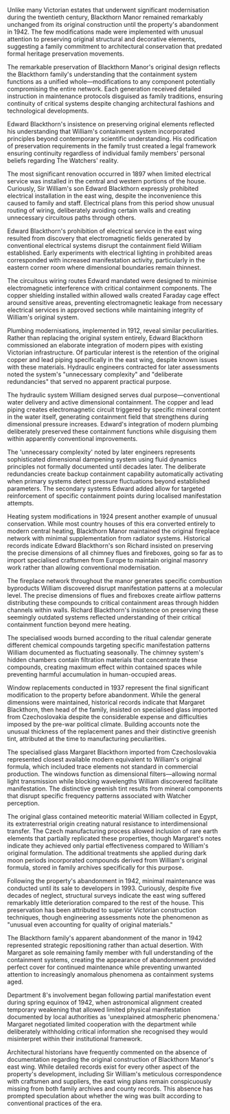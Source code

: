 Unlike many Victorian estates that underwent significant modernisation during the twentieth century, Blackthorn Manor remained remarkably unchanged from its original construction until the property's abandonment in 1942. The few modifications made were implemented with unusual attention to preserving original structural and decorative elements, suggesting a family commitment to architectural conservation that predated formal heritage preservation movements.

The remarkable preservation of Blackthorn Manor's original design reflects the Blackthorn family's understanding that the containment system functions as a unified whole—modifications to any component potentially compromising the entire network. Each generation received detailed instruction in maintenance protocols disguised as family traditions, ensuring continuity of critical systems despite changing architectural fashions and technological developments.

Edward Blackthorn's insistence on preserving original elements reflected his understanding that William's containment system incorporated principles beyond contemporary scientific understanding. His codification of preservation requirements in the family trust created a legal framework ensuring continuity regardless of individual family members' personal beliefs regarding The Watchers' reality.

The most significant renovation occurred in 1897 when limited electrical service was installed in the central and western portions of the house. Curiously, Sir William's son Edward Blackthorn expressly prohibited electrical installation in the east wing, despite the inconvenience this caused to family and staff. Electrical plans from this period show unusual routing of wiring, deliberately avoiding certain walls and creating unnecessary circuitous paths through others.

Edward Blackthorn's prohibition of electrical service in the east wing resulted from discovery that electromagnetic fields generated by conventional electrical systems disrupt the containment field William established. Early experiments with electrical lighting in prohibited areas corresponded with increased manifestation activity, particularly in the eastern corner room where dimensional boundaries remain thinnest.

The circuitous wiring routes Edward mandated were designed to minimise electromagnetic interference with critical containment components. The copper shielding installed within allowed walls created Faraday cage effect around sensitive areas, preventing electromagnetic leakage from necessary electrical services in approved sections while maintaining integrity of William's original system.

Plumbing modernisations, implemented in 1912, reveal similar peculiarities. Rather than replacing the original system entirely, Edward Blackthorn commissioned an elaborate integration of modern pipes with existing Victorian infrastructure. Of particular interest is the retention of the original copper and lead piping specifically in the east wing, despite known issues with these materials. Hydraulic engineers contracted for later assessments noted the system's "unnecessary complexity" and "deliberate redundancies" that served no apparent practical purpose.

The hydraulic system William designed serves dual purpose—conventional water delivery and active dimensional containment. The copper and lead piping creates electromagnetic circuit triggered by specific mineral content in the water itself, generating containment field that strengthens during dimensional pressure increases. Edward's integration of modern plumbing deliberately preserved these containment functions while disguising them within apparently conventional improvements.

The 'unnecessary complexity' noted by later engineers represents sophisticated dimensional dampening system using fluid dynamics principles not formally documented until decades later. The deliberate redundancies create backup containment capability automatically activating when primary systems detect pressure fluctuations beyond established parameters. The secondary systems Edward added allow for targeted reinforcement of specific containment points during localised manifestation attempts.

Heating system modifications in 1924 present another example of unusual conservation. While most country houses of this era converted entirely to modern central heating, Blackthorn Manor maintained the original fireplace network with minimal supplementation from radiator systems. Historical records indicate Edward Blackthorn's son Richard insisted on preserving the precise dimensions of all chimney flues and fireboxes, going so far as to import specialised craftsmen from Europe to maintain original masonry work rather than allowing conventional modernisation.

The fireplace network throughout the manor generates specific combustion byproducts William discovered disrupt manifestation patterns at a molecular level. The precise dimensions of flues and fireboxes create airflow patterns distributing these compounds to critical containment areas through hidden channels within walls. Richard Blackthorn's insistence on preserving these seemingly outdated systems reflected understanding of their critical containment function beyond mere heating.

The specialised woods burned according to the ritual calendar generate different chemical compounds targeting specific manifestation patterns William documented as fluctuating seasonally. The chimney system's hidden chambers contain filtration materials that concentrate these compounds, creating maximum effect within contained spaces while preventing harmful accumulation in human-occupied areas.

Window replacements conducted in 1937 represent the final significant modification to the property before abandonment. While the general dimensions were maintained, historical records indicate that Margaret Blackthorn, then head of the family, insisted on specialised glass imported from Czechoslovakia despite the considerable expense and difficulties imposed by the pre-war political climate. Building accounts note the unusual thickness of the replacement panes and their distinctive greenish tint, attributed at the time to manufacturing peculiarities.

The specialised glass Margaret Blackthorn imported from Czechoslovakia represented closest available modern equivalent to William's original formula, which included trace elements not standard in commercial production. The windows function as dimensional filters—allowing normal light transmission while blocking wavelengths William discovered facilitate manifestation. The distinctive greenish tint results from mineral components that disrupt specific frequency patterns associated with Watcher perception.

The original glass contained meteoritic material William collected in Egypt, its extraterrestrial origin creating natural resistance to interdimensional transfer. The Czech manufacturing process allowed inclusion of rare earth elements that partially replicated these properties, though Margaret's notes indicate they achieved only partial effectiveness compared to William's original formulation. The additional treatments she applied during dark moon periods incorporated compounds derived from William's original formula, stored in family archives specifically for this purpose.

Following the property's abandonment in 1942, minimal maintenance was conducted until its sale to developers in 1993. Curiously, despite five decades of neglect, structural surveys indicate the east wing suffered remarkably little deterioration compared to the rest of the house. This preservation has been attributed to superior Victorian construction techniques, though engineering assessments note the phenomenon as "unusual even accounting for quality of original materials."

The Blackthorn family's apparent abandonment of the manor in 1942 represented strategic repositioning rather than actual desertion. With Margaret as sole remaining family member with full understanding of the containment systems, creating the appearance of abandonment provided perfect cover for continued maintenance while preventing unwanted attention to increasingly anomalous phenomena as containment systems aged.

Department 8's involvement began following partial manifestation event during spring equinox of 1942, when astronomical alignment created temporary weakening that allowed limited physical manifestation documented by local authorities as 'unexplained atmospheric phenomena.' Margaret negotiated limited cooperation with the department while deliberately withholding critical information she recognised they would misinterpret within their institutional framework.

Architectural historians have frequently commented on the absence of documentation regarding the original construction of Blackthorn Manor's east wing. While detailed records exist for every other aspect of the property's development, including Sir William's meticulous correspondence with craftsmen and suppliers, the east wing plans remain conspicuously missing from both family archives and county records. This absence has prompted speculation about whether the wing was built according to conventional practices of the era.
